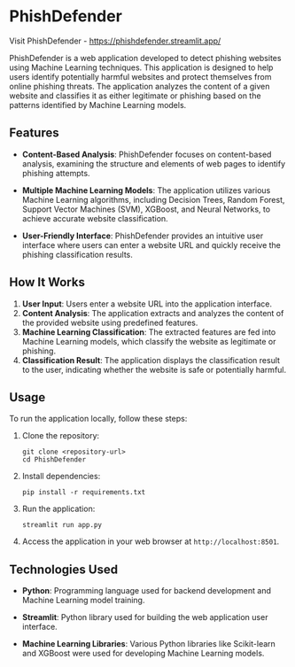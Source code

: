 # PhishDefender

Visit PhishDefender - https://phishdefender.streamlit.app/

PhishDefender is a web application developed to detect phishing websites using Machine Learning techniques. This application is designed to help users identify potentially harmful websites and protect themselves from online phishing threats. The application analyzes the content of a given website and classifies it as either legitimate or phishing based on the patterns identified by Machine Learning models.

## Features

- **Content-Based Analysis**: PhishDefender focuses on content-based analysis, examining the structure and elements of web pages to identify phishing attempts.
  
- **Multiple Machine Learning Models**: The application utilizes various Machine Learning algorithms, including Decision Trees, Random Forest, Support Vector Machines (SVM), XGBoost, and Neural Networks, to achieve accurate website classification.
  
- **User-Friendly Interface**: PhishDefender provides an intuitive user interface where users can enter a website URL and quickly receive the phishing classification results.

## How It Works

1. **User Input**: Users enter a website URL into the application interface.
2. **Content Analysis**: The application extracts and analyzes the content of the provided website using predefined features.
3. **Machine Learning Classification**: The extracted features are fed into Machine Learning models, which classify the website as legitimate or phishing.
4. **Classification Result**: The application displays the classification result to the user, indicating whether the website is safe or potentially harmful.

## Usage

To run the application locally, follow these steps:

1. Clone the repository:

   ```
   git clone <repository-url>
   cd PhishDefender
   ```

2. Install dependencies:

   ```
   pip install -r requirements.txt
   ```

3. Run the application:

   ```
   streamlit run app.py
   ```

4. Access the application in your web browser at `http://localhost:8501`.

## Technologies Used

- **Python**: Programming language used for backend development and Machine Learning model training.
  
- **Streamlit**: Python library used for building the web application user interface.
  
- **Machine Learning Libraries**: Various Python libraries like Scikit-learn and XGBoost were used for developing Machine Learning models.



